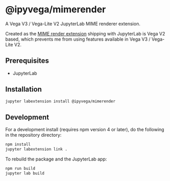 # @ipyvega/mimerender

A Vega V3 / Vega-Lite V2 JupyterLab MIME renderer extension.

Created as the [MIME render extension](https://github.com/jupyterlab/jupyterlab/tree/master/packages/vega2-extension) shipping with JupyterLab is Vega V2 based, which prevents me from using features available in Vega V3 / Vega-Lite V2.


## Prerequisites

* JupyterLab

## Installation

```bash
jupyter labextension install @ipyvega/mimerender
```

## Development

For a development install (requires npm version 4 or later), do the following in
the repository directory:

```bash
npm install
jupyter labextension link .
```

To rebuild the package and the JupyterLab app:

```bash
npm run build
jupyter lab build
```
